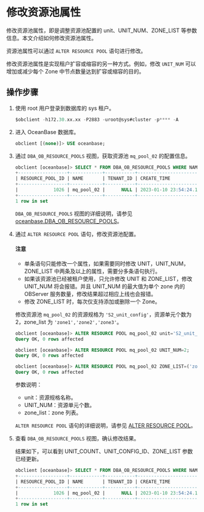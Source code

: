 # 修改资源池属性

修改资源池属性，即是调整资源池配置的 unit、UNIT_NUM、ZONE_LIST 等参数信息。本文介绍如何修改资源池属性。

资源池属性可以通过 `ALTER RESOURCE POOL` 语句进行修改。

修改资源池属性是实现租户扩容或缩容的另一种方式。例如，修改 `UNIT_NUM` 可以增加或减少每个 Zone 中节点数量达到扩容或缩容的目的。

## 操作步骤

1. 使用 root 用户登录到数据库的 sys 租户。

    ```sql
    $obclient -h172.30.xx.xx -P2883 -uroot@sys#cluster -p**** -A
    ```

2. 进入 OceanBase 数据库。

    ```sql
    obclient [(none)]> USE oceanbase;
    ```

3. 通过 `DBA_OB_RESOURCE_POOLS` 视图，获取资源池 `mq_pool_02` 的配置信息。

    ```sql
    obclient [oceanbase]> SELECT * FROM DBA_OB_RESOURCE_POOLS WHERE NAME = 'mq_pool_02';
    +------------------+------------+-----------+----------------------------+----------------------------+------------+----------------+-------------+--------------+
    | RESOURCE_POOL_ID | NAME       | TENANT_ID | CREATE_TIME                | MODIFY_TIME                | UNIT_COUNT | UNIT_CONFIG_ID | ZONE_LIST   | REPLICA_TYPE |
    +------------------+------------+-----------+----------------------------+----------------------------+------------+----------------+-------------+--------------+
    |             1026 | mq_pool_02 |      NULL | 2023-01-10 23:54:24.177685 | 2023-01-10 23:54:24.177685 |          1 |           1020 | zone1;zone2 | FULL         |
    +------------------+------------+-----------+----------------------------+----------------------------+------------+----------------+-------------+--------------+
    1 row in set
    ```

    `DBA_OB_RESOURCE_POOLS` 视图的详细说明，请参见 [oceanbase.DBA_OB_RESOURCE_POOLS](../../../7.reference/5.system-reference/4.system-view-of-mysql-mode/2.dictionary-view-of-mysql-mode/47.oceanbase-dba_ob_resource_pools-of-mysql-mode.md)。

4. 通过 `ALTER RESOURCE POOL` 语句，修改资源池配置。

    <main id="notice" type='notice'>
     <h4>注意</h4>
     <p><ul><li>单条语句只能修改一个属性，如果需要同时修改 UNIT，UNIT_NUM，ZONE_LIST 中两条及以上的属性，需要分多条语句执行。</li><li> 如果该资源池已经被租户使用，只允许修改 UNIT 和 ZONE_LIST，修改 UNIT_NUM 将会报错。并且 UNIT_NUM 的最大值为单个 zone 内的 OBServer 服务数量，修改结果超过相应上线也会报错。</li><li> 修改 ZONE_LIST 时，每次仅支持添加或删除一个 Zone。</li></ul></p>
    </main>

    修改资源池 `mq_pool_02` 的资源规格为 `'S2_unit_config'`，资源单元个数为 2，zone_list 为 `'zone1','zone2','zone3'`。

    ```sql
    obclient [oceanbase]> ALTER RESOURCE POOL mq_pool_02 unit='S2_unit_config';
    Query OK, 0 rows affected

    obclient [oceanbase]> ALTER RESOURCE POOL mq_pool_02 UNIT_NUM=2;
    Query OK, 0 rows affected

    obclient [oceanbase]> ALTER RESOURCE POOL mq_pool_02 ZONE_LIST=('zone1','zone2','zone3');
    Query OK, 0 rows affected
    ```

    参数说明：

    * unit：资源规格名称。
    * UNIT_NUM：资源单元个数。
    * zone_list：zone 列表。

    `ALTER RESOURCE POOL` 语句的详细说明，请参见 [ALTER RESOURCE POOL](../../../7.reference/4.development-guide-refactoring/1.sql-syntax/1.system-tenants/3.alter-resource-pool.md)。

5. 查看 `DBA_OB_RESOURCE_POOLS` 视图，确认修改结果。

    结果如下，可以看到 UNIT_COUNT、UNIT_CONFIG_ID、ZONE_LIST 参数已经更新。

    ```sql
    obclient [oceanbase]> SELECT * FROM DBA_OB_RESOURCE_POOLS WHERE NAME = 'mq_pool_02';
    +------------------+------------+-----------+----------------------------+----------------------------+------------+----------------+-------------------+--------------+
    | RESOURCE_POOL_ID | NAME       | TENANT_ID | CREATE_TIME                | MODIFY_TIME                | UNIT_COUNT | UNIT_CONFIG_ID | ZONE_LIST         | REPLICA_TYPE |
    +------------------+------------+-----------+----------------------------+----------------------------+------------+----------------+-------------------+--------------+
    |             1026 | mq_pool_02 |      NULL | 2023-01-10 23:54:24.177685 | 2023-01-10 23:56:04.961771 |          2 |           1021 | zone1;zone2;zone3 | FULL         |
    +------------------+------------+-----------+----------------------------+----------------------------+------------+----------------+-------------------+--------------+
    1 row in set
    ```
